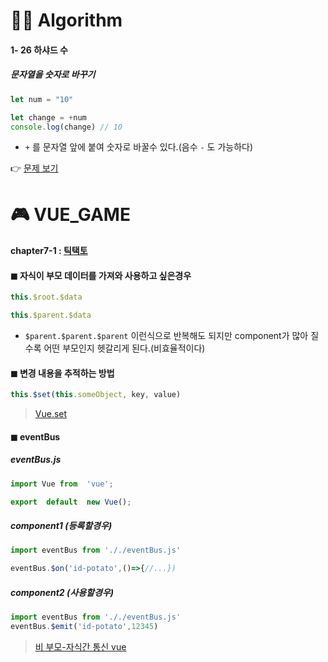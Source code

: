 # 👩‍💻 Algorithm
#### 1- 26  하샤드 수
##### 문자열을 숫자로 바꾸기

```js
let num = "10"

let change = +num
console.log(change) // 10
```
- `+` 를 문자열 앞에 붙여 숫자로 바꿀수 있다.(음수 `-` 도 가능하다)

👉 [문제 보기](https://github.com/gay0ung/Algorithm/blob/master/PROGRAMMERS/LEVEL_01/26_%ED%95%98%EC%83%A4%EB%93%9C%20%EC%88%98.md)

# 🎮 VUE_GAME 
#### chapter7-1 : [틱택토](https://github.com/gay0ung/vue_study/tree/master/%EC%9B%B9%EA%B2%8C%EC%9E%84%20%EB%A7%8C%EB%93%A4%EA%B8%B0/7.%ED%8B%B1%ED%83%9D%ED%86%A0/tic-tac-toe/src) 

#### ◼ 자식이 부모 데이터를 가져와 사용하고 싶은경우
```js
this.$root.$data
```
```js
this.$parent.$data
```
- ```$parent.$parent.$parent``` 이런식으로 반복해도 되지만 component가 많아 질수록 어떤 부모인지 헷갈리게 된다.(비효율적이다)

#### ◼ 변경 내용을 추적하는 방법
```js
this.$set(this.someObject, key, value)
```

> [Vue.set](https://kr.vuejs.org/v2/guide/reactivity.html#%EB%B3%80%EA%B2%BD-%EA%B0%90%EC%A7%80-%EA%B2%BD%EA%B3%A0 "변경 감지 경고")

#### ◼ eventBus
##### eventBus.js
```js
import Vue from  'vue';

export  default  new Vue();
```
##### component1 (등록할경우)
```js
import eventBus from '././eventBus.js'

eventBus.$on('id-potato',()=>{//...})
```
##### component2 (사용할경우)
```js
import eventBus from '././eventBus.js'
eventBus.$emit('id-potato',12345)
```

>  [비 부모-자식간 통신 vue](https://kr.vuejs.org/v2/guide/components.html#%EB%B9%84-%EB%B6%80%EB%AA%A8-%EC%9E%90%EC%8B%9D%EA%B0%84-%ED%86%B5%EC%8B%A0 "비 부모-자식간 통신")


